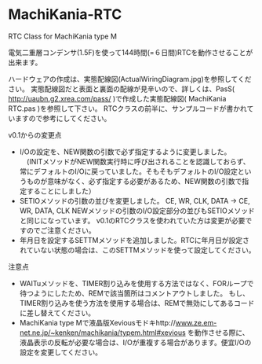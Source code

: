 # MachiKania-RTC
RTC Class for MachiKania type M

電気二重層コンデンサ(1.5F)を使って144時間(=６日間)RTCを動作させることが出来ます。

ハードウェアの作成は、実態配線図(ActualWiringDiagram.jpg)を参照してください。 
実態配線図だと表面と裏面の配線が見辛いので、詳しくは、PasS( http://uaubn.g2.xrea.com/pass/ )で作成した実態配線図( MachiKania RTC.pas )を参照して下さい。
RTCクラスの前半に、サンプルコードが書かれていますので参考にしてください。

v0.1からの変更点
- I/Oの設定を、NEW関数の引数で必ず指定するように変更しました。
　(INITメソッドがNEW関数実行時に呼び出されることを認識しておらず、常にデフォルトのI/Oに戻っていました。そもそもデフォルトのI/O設定というものが意味がなく、必ず指定する必要があるため、NEW関数の引数で指定することにしました）
- SETIOメソッドの引数の並びを変更しました。
   CE, WR, CLK, DATA → CE, WR, DATA, CLK
   NEWメソッドの引数のI/O設定部分の並びもSETIOメソッドと同じになっています。
   v0.1のRTCクラスを使われていた方は変更が必要ですのでご注意ください。
- 年月日を設定するSETTMメソッドを追加しました。RTCに年月日が設定されていない状態の場合は、このSETTMメソッドを使って設定してください。

注意点
- WAITuメソッドを、TIMER割り込みを使用する方法ではなく、FORループで待つようにしたため、REMで該当箇所はコメントアウトしました。
もし、TIMER割り込みを使う方法を使用する場合は、REMで無効にしてあるコードに差し替えてください。
- MachiKania type Mで液晶版Xeviousモドキhttp://www.ze.em-net.ne.jp/~kenken/machikania/typem.html#xevious を動作させる際に、液晶表示の反転が必要な場合は、I/Oが重複する場合があります。便宜I/Oの設定を変更してください。
